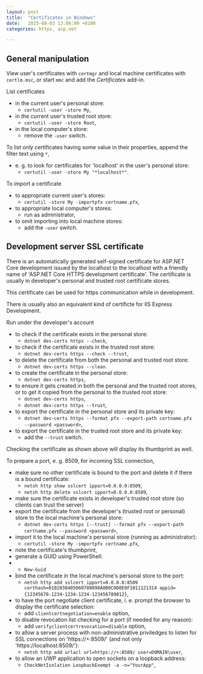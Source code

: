 ```yaml
---
layout: post
title:  "Certificates in Windows"
date:   2025-08-03 13:06:00 +0100
categories: https, asp.net

---
```


## General manipulation

View user's certificates with `certmgr` and local machine certificates with `certlm.msc`, or start `mmc` and add the
_Certificates_ add-in.

List certificates
- in the current user's personal store:
    - `certutil -user -store My`,
- in the current user's trusted root store:
    - `certutil -user -store Root`,
- in the local computer's store:
    - remove the `-user` switch.

To list only certificates having some value in their properties, append the filter text using `*`,
- e. g. to look for certificates for 'localhost' in the user's personal store:
    - `certutil -user -store My "*localhost*"`.

To import a certificate
- to appropriate current user's stores:
    - `certutil -store My -importpfx certname.pfx`,
- to appropriate local computer's stores:
    - run as administrator,
- to omit importing into local machine stores:
    - add the `-user` switch.

## Development server SSL certificate

There is an automatically generated self-signed certificate for ASP.NET Core development issued by the localhost to the
localhost with a friendly name of 'ASP.NET Core HTTPS development certificate'. The certificate is usually in
developer's personal and trusted root certificate stores. 

This certificate can be used for https communication while in development.

There is usually also an equivalent kind of certificte for IIS Express Development.

Run under the developer's account 
- to check if the certificate exists in the personal store:
    - `dotnet dev-certs https --check`,
- to check if the certificate exists in the trusted root store:
    - `dotnet dev-certs https --check --trust`,
- to delete the certificate from both the personal and trusted root store:
    - `dotnet dev-certs https --clean`.
- to create the certificate in the personal store:
    - `dotnet dev-certs https`,
- to ensure it gets created in both the personal and the trusted root stores, or to get it copied from the personal to the trusted root store:
    - `dotnet dev-certs https`,
    - `dotnet dev-certs https --trust`,
- to export the certificate in the personal store and its private key:
    - `dotnet dev-certs https --format pfx --export-path certname.pfx --password <password>`,
- to export the certificate in the trusted root store and its private key:
    - add the `--trust` switch.

Checking the certificate as shown above will display its thumbprint as well.

To prepare a port, e. g. 8509, for incoming SSL connection,
- make sure no other certificate is bound to the port and delete it if there is a bound certificate:
    - `netsh http show sslcert ipport=0.0.0.0:8509`,
    - `netsh http delete sslcert ipport=0.0.0.0:8509`,
- make sure the certificate exists in developer's trusted root store (so clients can trust the server)
- export the certificate from the developer's (trusted root or personal) store to the local machine's personal store:
    - `dotnet dev-certs https [--trust] --format pfx --export-path certname.pfx --password <password>`,
- import it to the local machine's personal store (running as administrator):
    - `certutil -store My -importpfx certname.pfx`,
- note the certificate's thumbprint,
- generate a GUID using PowerShell:
-   - `New-Guid`
- bind the certificate in the local machine's personal store to the port:
    - `netsh http add sslcert ipport=0.0.0.0:8509 certhash=0102030405060708090A0B0C0D0E0F1011121314 appid={12345678-1234-1234-1234-123456789012}`,
- to have the port negotiate client certificate, i. e. prompt the browser to display the certificate selection:
    - add `clientcertnegotiation=enable` option,
- to disable revocation list checking for a port (if needed for any reason):
    - add `verifyclientcertrevocation=disable` option,
- to allow a server process with non-administrative priviledges to listen for SSL connections on 'https://+:8509/' (and not only 'https://localhost:8509/'):
    - `netsh http add urlacl url=https://+:8509/ user=DOMAIN\user`,
- to allow an UWP application to open sockets on a loopback address:
    - `CheckNetIsolation LoopbackExempt -a -n="YourApp"`,

